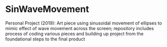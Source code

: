 # SinWaveMovement
Personal Project (2019): Art piece using sinusoidal movement of ellipses to mimic effect of wave movement across the screen; repository includes process of coding various pieces and building up project from the foundational steps to the final product
